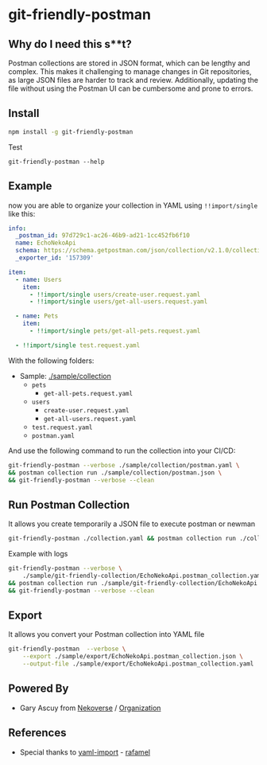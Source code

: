 # git-friendly-postman

## Why do I need this s**t?

Postman collections are stored in JSON format, which can be lengthy and complex. This makes it challenging to manage changes in Git repositories, as large JSON files are harder to track and review. Additionally, updating the file without using the Postman UI can be cumbersome and prone to errors.

## Install 

```sh
npm install -g git-friendly-postman
```

Test 

```
git-friendly-postman --help
```

## Example

now you are able to organize your collection in YAML using `!!import/single` like this:

```yaml
info:
  _postman_id: 97d729c1-ac26-46b9-ad21-1cc452fb6f10
  name: EchoNekoApi
  schema: https://schema.getpostman.com/json/collection/v2.1.0/collection.json
  _exporter_id: '157309'

item:
  - name: Users
    item:
      - !!import/single users/create-user.request.yaml
      - !!import/single users/get-all-users.request.yaml

  - name: Pets
    item:
      - !!import/single pets/get-all-pets.request.yaml

  - !!import/single test.request.yaml
```

With the following folders:

- Sample: [./sample/collection](https://github.com/Gary-Ascuy/git-friendly-postman/tree/main/sample/collection)
    - `pets`
        - `get-all-pets.request.yaml`
    - `users`
        - `create-user.request.yaml`
        - `get-all-users.request.yaml`
    - `test.request.yaml`
    - `postman.yaml`

And use the following command to run the collection into your CI/CD:

```sh
git-friendly-postman --verbose ./sample/collection/postman.yaml \
&& postman collection run ./sample/collection/postman.json \
&& git-friendly-postman --verbose --clean
```


## Run Postman Collection

It allows you create temporarily a JSON file to execute postman or newman 

```sh
git-friendly-postman ./collection.yaml && postman collection run ./collection.json && git-friendly-postman --clean
```

Example with logs
```sh
git-friendly-postman --verbose \
    ./sample/git-friendly-collection/EchoNekoApi.postman_collection.yaml \
&& postman collection run ./sample/git-friendly-collection/EchoNekoApi.postman_collection.json \
&& git-friendly-postman --verbose --clean
```

## Export 

It allows you convert your Postman collection into YAML file

```sh
git-friendly-postman  --verbose \
    --export ./sample/export/EchoNekoApi.postman_collection.json \
    --output-file ./sample/export/EchoNekoApi.postman_collection.yaml
```

## Powered By

- Gary Ascuy from [Nekoverse](https://home.nekoverse.me/manifesto) / [Organization](https://github.com/nekoverse-api)

## References 

- Special thanks to [yaml-import](https://www.npmjs.com/package/yaml-import) - [rafamel](https://www.npmjs.com/~rafamel)